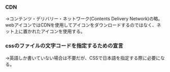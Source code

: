 ### CDN
→コンテンツ・デリバリー・ネットワーク(Contents Delivery Network)の略。
webアイコンではCDNを使用してアイコンをダウンロードするのではなく、ネット上に置かれたアイコンを使用する。

### cssのファイルの文字コードを指定するための宣言
→英語しか書いていない場合は不要だが、CSSで日本語を指定する際に必要になる。
